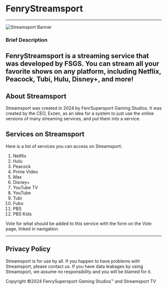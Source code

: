 # FenryStreamsport
----------------------------------------------
![Streamsport Banner](https://github.com/user-attachments/assets/12a792b6-f297-474e-a810-b3e1b8ca36b9)

### Brief Description
FenryStreamsport is a streaming service that was developed by FSGS. You can stream all your favorite shows on any platform, including Netflix, Peacock, Tubi, Hulu, Disney+, and more!
--------------------------------------------------------------------------------------------------------------------------------------------------------------------------
## About Streamsport
Streamsport was created in 2024 by FenrSupersport Gaming Studios. It was created by the CEO, Exzen, as an idea for a system to just use the online versions of many streaming services, and put them into a service.

## Services on Streamsport
Here is a list of services you can access on Streamsport:

1. Netflix
2. Hulu
3. Peacock
4. Prime Video
5. Max
6. Disney+
7. YouTube TV
8. YouTube
9. Tubi
10. Fubo
11. PBS
12. PBS Kids

Vote for what should be added to this service with the form on the Vote page, linked in navigation.

-----------------------------------------------------------------------------------------------

## Privacy Policy

Streamsport is for use by all. If you happen to have problems with Streamsport, please contact us. If you have data leakages by using Streamsport, we assume no responsibility and you will be blamed for it.

Copyright ©️2024 FenrySupersport Gaming Studios™️ and Streamsport TV

